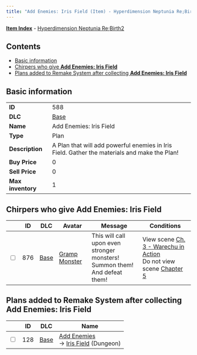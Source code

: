 ```yaml
---
title: "Add Enemies: Iris Field (Item) - Hyperdimension Neptunia Re;Birth2"
---
```


[**Item Index**](/neptunia/rb2/item/index.html) - [Hyperdimension Neptunia Re;Birth2](/neptunia/rb2)

## Contents

- [Basic information](#basic-information)
- [Chirpers who give **Add Enemies: Iris Field**](#chirpers-who-give-add-enemies-iris-field)
- [Plans added to Remake System after collecting **Add Enemies: Iris Field**](#plans-added-to-remake-system-after-collecting-add-enemies-iris-field)

## Basic information

|   |   |
| -- | -- |
| **ID** | 588 |
| **DLC** | [Base](/neptunia/rb2/dlc/0-base.html) |
| **Name** | Add Enemies: Iris Field |
| **Type** | Plan |
| **Description** | A Plan that will add powerful enemies in Iris Field. Gather the materials and make the Plan! |
| **Buy Price** | 0 |
| **Sell Price** | 0 |
| **Max inventory** | 1 |

## Chirpers who give **Add Enemies: Iris Field**

|    | ID | DLC | Avatar | Message | Conditions |
| -- | -- | --- | ------ | ------- | ---------- |
| <input type="checkbox" id="rb2-chirper-event-0-876" class="trackbox" /> | 876 | [Base](/neptunia/rb2/dlc/0-base.html) | [Gramp Monster](/neptunia/rb2/avatar/0-129-gramp-monster.html) | This will call upon even stronger monsters!<br />Summon them!<br />And defeat them! | View scene [Ch. 3 - Warechu in Action](/neptunia/rb2/scene/0-259-ch-3-warechu-in-action.html)<br />Do not view scene [Chapter 5](/neptunia/rb2/scene/0-351-chapter-5.html) |

## Plans added to Remake System after collecting **Add Enemies: Iris Field**

|    | ID | DLC | Name |
| -- | -- | --- | ---- |
| <input type="checkbox" id="rb2-remake-0-128" class="trackbox" /> | 128 | [Base](/neptunia/rb2/dlc/0-base.html) | [Add Enemies](/neptunia/rb2/remake/0-128-add-enemies.html)<br />→ [Iris Field](/neptunia/rb2/dungeon/0-17-iris-field.html) (Dungeon) |